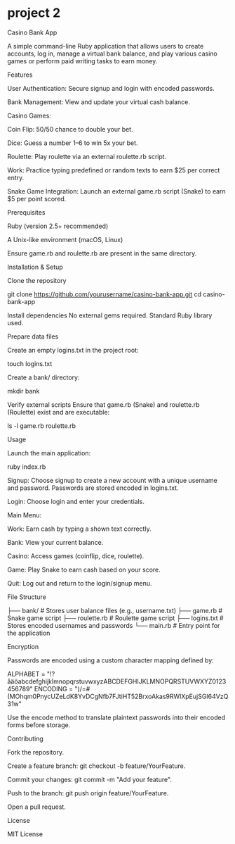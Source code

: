 # project 2

Casino Bank App

A simple command-line Ruby application that allows users to create accounts, log in, manage a virtual bank balance, and play various casino games or perform paid writing tasks to earn money.

Features

User Authentication: Secure signup and login with encoded passwords.

Bank Management: View and update your virtual cash balance.

Casino Games:

Coin Flip: 50/50 chance to double your bet.

Dice: Guess a number 1–6 to win 5x your bet.

Roulette: Play roulette via an external roulette.rb script.

Work: Practice typing predefined or random texts to earn $25 per correct entry.

Snake Game Integration: Launch an external game.rb script (Snake) to earn $5 per point scored.

Prerequisites

Ruby (version 2.5+ recommended)

A Unix-like environment (macOS, Linux)

Ensure game.rb and roulette.rb are present in the same directory.

Installation & Setup

Clone the repository

git clone https://github.com/yourusername/casino-bank-app.git
cd casino-bank-app

Install dependencies
No external gems required. Standard Ruby library used.

Prepare data files

Create an empty logins.txt in the project root:

touch logins.txt

Create a bank/ directory:

mkdir bank

Verify external scripts
Ensure that game.rb (Snake) and roulette.rb (Roulette) exist and are executable:

ls -l game.rb roulette.rb

Usage

Launch the main application:

ruby index.rb

Signup: Choose signup to create a new account with a unique username and password. Passwords are stored encoded in logins.txt.

Login: Choose login and enter your credentials.

Main Menu:

Work: Earn cash by typing a shown text correctly.

Bank: View your current balance.

Casino: Access games (coinflip, dice, roulette).

Game: Play Snake to earn cash based on your score.

Quit: Log out and return to the login/signup menu.

File Structure

├── bank/               # Stores user balance files (e.g., username.txt)
├── game.rb             # Snake game script
├── roulette.rb         # Roulette game script
├── logins.txt          # Stores encoded usernames and passwords
└── main.rb             # Entry point for the application

Encryption

Passwords are encoded using a custom character mapping defined by:

ALPHABET = "!?åäöabcdefghijklmnopqrstuvwxyzABCDEFGHIJKLMNOPQRSTUVWXYZ0123456789"
ENCODING = ")/=#(MOhqm0PnycUZeLdK8YvDCgNfb7FJtiHT52BrxoAkas9RWlXpEujSGI64VzQ31w"

Use the encode method to translate plaintext passwords into their encoded forms before storage.

Contributing

Fork the repository.

Create a feature branch: git checkout -b feature/YourFeature.

Commit your changes: git commit -m "Add your feature".

Push to the branch: git push origin feature/YourFeature.

Open a pull request.

License

MIT License

